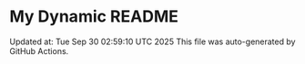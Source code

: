 # My Dynamic README
Updated at: Tue Sep 30 02:59:10 UTC 2025
This file was auto-generated by GitHub Actions.
